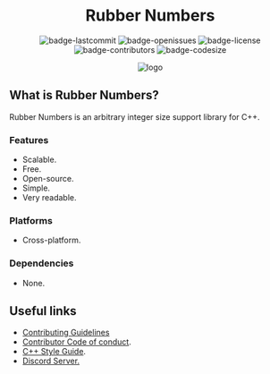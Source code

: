 <h1 align="center">Rubber Numbers</h1>

<p align="center">
<img alt="badge-lastcommit" src="https://img.shields.io/github/last-commit/GaryNLOL/Rubber-Numbers?style=for-the-badge">
<img alt="badge-openissues" src="https://img.shields.io/github/issues-raw/GaryNLOL/Rubber-Numbers?style=for-the-badge">
<img alt="badge-license" src="https://img.shields.io/github/license/GaryNLOL/Rubber-Numbers?style=for-the-badge">
<img alt="badge-contributors" src="https://img.shields.io/github/contributors/GaryNLOL/Rubber-Numbers?style=for-the-badge">
<img alt="badge-codesize" src="https://img.shields.io/github/languages/code-size/GaryNLOL/Rubber-Numbers?style=for-the-badge">
</p>

<p align="center">
<image alt="logo" src="https://github.com/GaryNLOL/Rubber-Numbers/blob/main/images/logo.png">
</p>

## What is Rubber Numbers?
Rubber Numbers is an arbitrary integer size support library for C++.
<div>
  <h3>Features</h3>
  <ul>
    <li>Scalable.</li>
    <li>Free.</li>
    <li>Open-source.</li>
    <li>Simple.</li>
    <li>Very readable.</li>
  </ul>
</div>
<div>
  <h3>Platforms</h3>
  <ul>
    <li>Cross-platform.</li>
  </ul>
</div>
<div>
  <h3>Dependencies</h3>
  <ul>
    <li>None.</li>
  </ul>
</div>

## Useful links
- [Contributing Guidelines](https://github.com/GaryNLOL/Rubber-Numbers/blob/main/docs/CONTRIBUTING.md)
- [Contributor Code of conduct](https://github.com/GaryNLOL/Rubber-Numbers/blob/main/docs/CODE_OF_CONDUCT.md).
- [C++ Style Guide](https://github.com/GaryNLOL/Style-Guides/blob/main/CPP%20Style%20Guide.md).
- [Discord Server.](https://discord.gg/RQN6gcDQwX)
